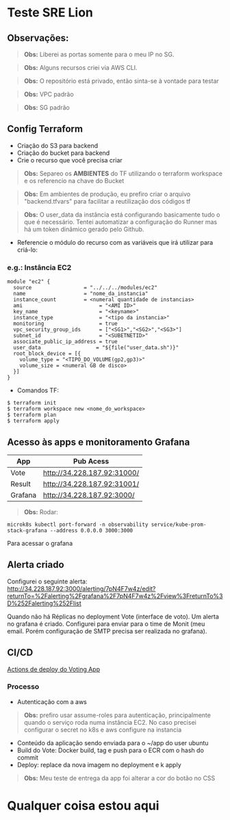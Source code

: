 # Teste SRE Lion

## Observações:
> **Obs:** Liberei as portas somente para o meu IP no SG.

> **Obs:** Alguns recursos criei via AWS CLI.

> **Obs:** O repositório está privado, então sinta-se à vontade para testar

> **Obs:** VPC padrão

> **Obs:** SG padrão

## Config Terraform
- Criação do S3 para backend
- Criação do bucket para backend
- Crie o recurso que você precisa criar
> **Obs:** Separeo os **AMBIENTES** do TF utilizando o terraform workspace e os referencio na chave do Bucket

> **Obs:** Em ambientes de produção, eu prefiro criar o arquivo "backend.tfvars" para facilitar a reutilização dos códigos tf

> **Obs:** O user_data da instância está configurando basicamente tudo o que é necessário. Tentei automatizar a configuração do Runner mas há um token dinâmico gerado pelo Github.

- Referencie o módulo do recurso com as variáveis que irá utilizar para criá-lo:
### e.g.: Instância EC2
```
module "ec2" {
  source                 = "../../../modules/ec2"
  name                   = "nome_da_instancia"
  instance_count         = <numeral quantidade de instancias>
  ami                         = "<AMI ID>"
  key_name                    = "<keyname>"
  instance_type               = "<tipo da instancia>"
  monitoring                  = true
  vpc_security_group_ids      = ["<SG1>","<SG2>","<SG3>"]
  subnet_id                   = "<SUBETNETID>"
  associate_public_ip_address = true
  user_data                  = "${file("user_data.sh")}"
  root_block_device = [{
    volume_type = "<TIPO_DO_VOLUME(gp2,gp3)>"
    volume_size = <numeral GB de disco>
  }]
}
```
- Comandos TF:
```
$ terraform init
$ terraform workspace new <nome_do_workspace>
$ terraform plan
$ terraform apply
```

## Acesso às apps e monitoramento Grafana

| App      |      Pub Acess      |
|----------|-------------|
| Vote |  http://34.228.187.92:31000/ |
| Result |http://34.228.187.92:31001/|
| Grafana |http://34.228.187.92:3000/|

> **Obs:**
Rodar:
```
microk8s kubectl port-forward -n observability service/kube-prom-stack-grafana --address 0.0.0.0 3000:3000
```
Para acessar o grafana

## Alerta criado
Configurei o seguinte alerta:
http://34.228.187.92:3000/alerting/7pN4F7w4z/edit?returnTo=%2Falerting%2Fgrafana%2F7pN4F7w4z%2Fview%3FreturnTo%3D%252Falerting%252Flist

Quando não há Réplicas no deployment Vote (interface de voto). Um alerta no grafana é criado. Configurei para enviar para o time de Monit (meu email. Porém configuração de SMTP precisa ser realizada no grafana).

## CI/CD
[Actions de deploy do Voting App](https://github.com/matheusleaao/teste-lion-sre/blob/master/.github/workflows/deploy-vote.yaml)

### Processo
- Autenticação com a aws
> **Obs:** prefiro usar assume-roles para autenticação, principalmente quando o serviço roda numa instância EC2. No caso precisei configurar o secret no k8s e aws configure na instancia
- Conteúdo da aplicação sendo enviada para o ~/app do user ubuntu
- Build do Vote: Docker build, tag e push para o ECR com o hash do commit
- Deploy: replace da nova imagem no deployment e k apply
> **Obs:** Meu teste de entrega da app foi alterar a cor do botão no CSS

# Qualquer coisa estou aqui
